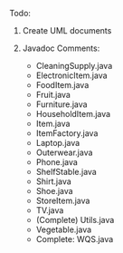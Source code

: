 Todo:

1. Create UML documents

2. Javadoc Comments:
    - CleaningSupply.java
    - ElectronicItem.java
    - FoodItem.java
    - Fruit.java
    - Furniture.java
    - HouseholdItem.java
    - Item.java
    - ItemFactory.java
    - Laptop.java
    - Outerwear.java
    - Phone.java
    - ShelfStable.java
    - Shirt.java
    - Shoe.java
    - StoreItem.java
    - TV.java
    - (Complete) Utils.java
    - Vegetable.java
    - Complete: WQS.java

